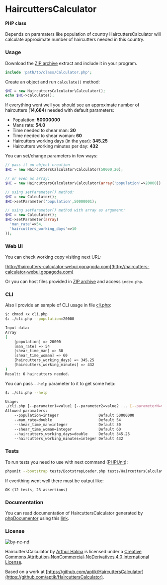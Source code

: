 HaircuttersCalculator
=====================

#### PHP class ####

Depends on paramaters like population of country HaircuttersCalculator will calculate approximate number of haircutters needed in this country.


### Usage ###

Download the [ZIP archive](https://github.com/aptik/HaircuttersCalculator/archive/master.zip) extract and include it in your program.

```php
include 'path/to/class/Calculator.php';
```

Create an object and run `calculate()` method:

```php
$HC = new HaircuttersCalculator\Calculator();
echo $HC->calculate();
```
If everything went well you should see an approximate number of haircutters (**14,684**) needed with default parameters:

* Population: **50000000**
* Mans rate: **54.0**
* Time needed to shear man: **30**
* Time needed to shear woman: **60**
* Haircutters working days (in the year): **345.25**
* Haircutters working minutes per day: **432**

You can set/change parameters in few ways:

```php
// pass it on object creation
$HC = new HaircuttersCalculator\Calculator(50000,20);
```
```php
// or even as array:
$HC = new HaircuttersCalculator\Calculator(array('population'=>20000));
```
```php
// using setParameter() method:
$HC = new Calculator();
$HC->setParameter('population',50000001);
```
```php
// using setParameter() method with array as argument:
$HC = new Calculator();
$HC->setParameter(array(
  'man_rate'=>54,
  'haircutters_working_days'=>10
));
```

### Web UI ###

You can check working copy visiting next URL:

[http://haircutters-calculator-webui.gopagoda.com](http://haircutters-calculator-webui.gopagoda.com)

Or you can host files provided in [ZIP archive](https://github.com/aptik/HaircuttersCalculator/archive/master.zip) and access `index.php`.

### CLI ###

Also I provide an sample of CLI usage in file [cli.php](cli.php):

```bash
$: chmod +x cli.php
$: ./cli.php --population=20000

Input data:
Array
(
    [population] => 20000
    [man_rate] => 54
    [shear_time_man] => 30
    [shear_time_woman] => 60
    [haircutters_working_days] => 345.25
    [haircutters_working_minutes] => 432
)
Result: 6 haircutters needed.
```

You can pass `--help` parameter to it to get some help:
```bash
$: ./cli.php --help

Usage:
./cli.php [--paramater1=value1 [--parameter2=value2 ... [--parameterN=valueN]]]
Allowed paramaters:
    --population=integer                  Default 50000000
    --man_rate=double                     Default 54
    --shear_time_man=integer              Default 30
    --shear_time_woman=integer            Default 60
    --haircutters_working_days=double     Default 345.25
    --haircutters_working_minutes=integer Default 432
```

### Tests ###

To run tests you need to use with next command ([PHPUnit](http://phpunit.de/)):

```bash
phpunit --bootstrap tests/BootstrapLoader.php tests/HaircuttersCalculator/CalculatorTest.php
```

If everithing went well there must be output like:

```
OK (12 tests, 23 assertions)
```

### Documentation ###

You can read documentation of HaircuttersCalculator generated by [phpDocumentor](http://www.phpdoc.org/) using this [link](https://rawgithub.com/aptik/HaircuttersCalculator/master/docs/classes/HaircuttersCalculator.Calculator.html).

### License ###

![by-nc-nd](http://i.creativecommons.org/l/by-nc-nd/4.0/88x31.png "Creative Commons License")

HaircuttersCalculator by [Arthur Halma](https://github.com/aptik/)  is licensed under a [Creative Commons Attribution-NonCommercial-NoDerivatives 4.0 International License](http://creativecommons.org/licenses/by-nc-nd/4.0/).

Based on a work at [https://github.com/aptik/HaircuttersCalculator](https://github.com/aptik/HaircuttersCalculator).